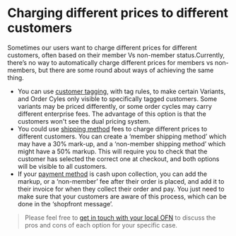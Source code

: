# Charging different prices to different customers

Sometimes our users want to charge different prices for different customers, often based on their member Vs non-member status.Currently, there’s no way to automatically charge different prices for members vs non-members, but there are some round about ways of achieving the same thing.

* You can use [customer tagging](/customer-accounts-and-tagging.md), with tag rules, to make certain Variants, and Order Cyles only visible to specifically tagged customers. Some variants may be priced differently, or some order cycles may carry different enterprise fees. The advantage of this option is that the customers won't see the dual pricing system.
* You could use [shipping method](/shipping-methods.md) fees to charge different prices to different customers. You can create a ‘member shipping method’ which may have a 30% mark-up, and a ‘non-member shipping method’ which might have a 50% markup. This will require you to check that the customer has selected the correct one at checkout, and both options will be visible to all customers.
* If your [payment method](/payment-methods.md) is cash upon collection, you can add the markup, or a ‘non-member’ fee after their order is placed, and add it to their invoice for when they collect their order and pay. You just need to make sure that your customers are aware of this process, which can be done in the ‘shopfront message’.

> Please feel free to [get in touch with your local OFN](https://openfoodnetwork.org/contact/) to discuss the pros and cons of each option for your specific case.



